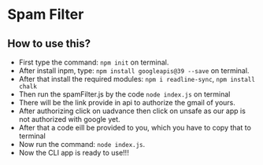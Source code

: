 # Spam Filter

## How to use this?

- First type the command: `npm init` on terminal.
- After install inpm, type: `npm install googleapis@39 --save` on terminal.
- After that install the required modules: `npm i readline-sync`, `npm install chalk`
- Then run the spamFilter.js by the code `node index.js` on terminal
- There will be the link provide in api to authorize the gmail of yours.
- After authorizing click on uadvance then click on unsafe as our app is not authorized with google yet.
- After that a code eill be provided to you, which you have to copy that to terminal
- Now run the command: `node index.js`.
- Now the CLI app is ready to use!!!

